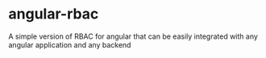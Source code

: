 angular-rbac
============

A simple version of RBAC for angular that can be easily integrated with any angular application and any backend
